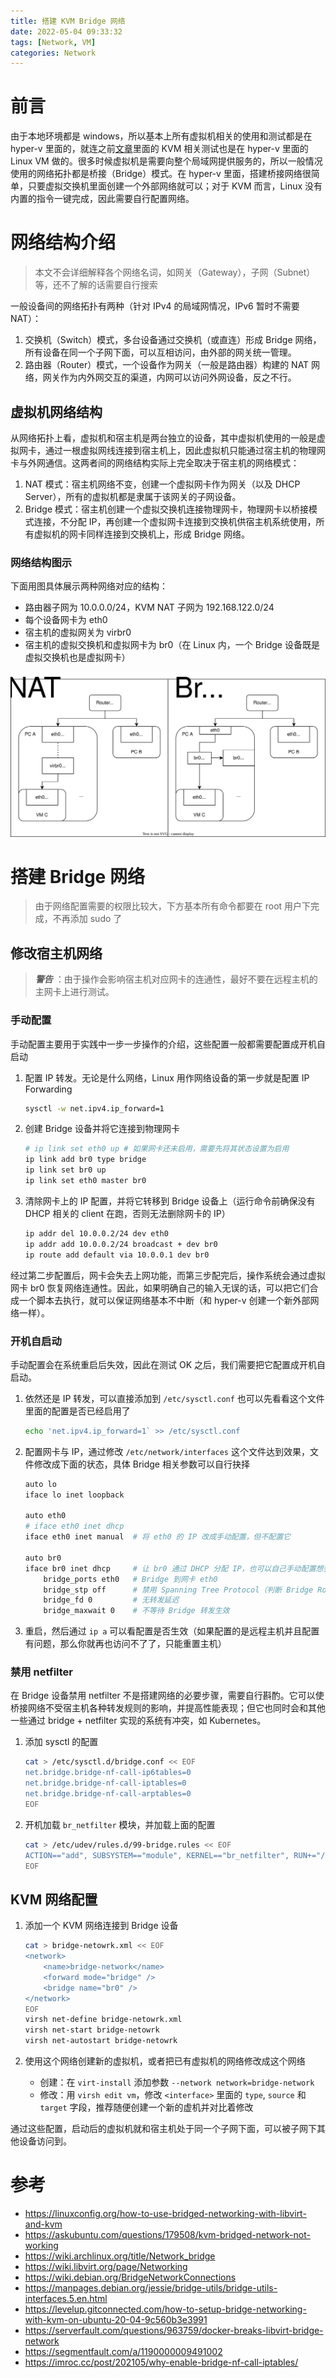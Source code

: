 ```yaml
---
title: 搭建 KVM Bridge 网络
date: 2022-05-04 09:33:32
tags: [Network, VM]
categories: Network
---
```


# 前言

由于本地环境都是 windows，所以基本上所有虚拟机相关的使用和测试都是在 hyper-v 里面的，就连之前[文章](../../../../2021/05/19/2021-05-19-hyperv-kvm-create-vm/)里面的 KVM 相关测试也是在 hyper-v 里面的 Linux VM 做的。很多时候虚拟机是需要向整个局域网提供服务的，所以一般情况使用的网络拓扑都是桥接（Bridge）模式。在 hyper-v 里面，搭建桥接网络很简单，只要虚拟交换机里面创建一个外部网络就可以；对于 KVM 而言，Linux 没有内置的指令一键完成，因此需要自行配置网络。

# 网络结构介绍

> 本文不会详细解释各个网络名词，如网关（Gateway），子网（Subnet）等，还不了解的话需要自行搜索

一般设备间的网络拓扑有两种（针对 IPv4 的局域网情况，IPv6 暂时不需要 NAT）：
1. 交换机（Switch）模式，多台设备通过交换机（或直连）形成 Bridge 网络，所有设备在同一个子网下面，可以互相访问，由外部的网关统一管理。
2. 路由器（Router）模式，一个设备作为网关（一般是路由器）构建的 NAT 网络，网关作为内外网交互的渠道，内网可以访问外网设备，反之不行。

## 虚拟机网络结构

从网络拓扑上看，虚拟机和宿主机是两台独立的设备，其中虚拟机使用的一般是虚拟网卡，通过一根虚拟网线连接到宿主机上，因此虚拟机只能通过宿主机的物理网卡与外网通信。这两者间的网络结构实际上完全取决于宿主机的网络模式：
1. NAT 模式：宿主机网络不变，创建一个虚拟网卡作为网关（以及 DHCP Server），所有的虚拟机都是隶属于该网关的子网设备。
2. Bridge 模式：宿主机创建一个虚拟交换机连接物理网卡，物理网卡以桥接模式连接，不分配 IP，再创建一个虚拟网卡连接到交换机供宿主机系统使用，所有虚拟机的网卡同样连接到交换机上，形成 Bridge 网络。

### 网络结构图示

下面用图具体展示两种网络对应的结构：
* 路由器子网为 10.0.0.0/24，KVM NAT 子网为 192.168.122.0/24
* 每个设备网卡为 eth0
* 宿主机的虚拟网关为 virbr0
* 宿主机的虚拟交换机和虚拟网卡为 br0（在 Linux 内，一个 Bridge 设备既是虚拟交换机也是虚拟网卡）

<img src="/img/OS/VM/vm_network.svg" />

# 搭建 Bridge 网络

> 由于网络配置需要的权限比较大，下方基本所有命令都要在 root 用户下完成，不再添加 sudo 了

## 修改宿主机网络

> **_警告_** ：由于操作会影响宿主机对应网卡的连通性，最好不要在远程主机的主网卡上进行测试。

### 手动配置

手动配置主要用于实践中一步一步操作的介绍，这些配置一般都需要配置成开机自启动

1. 配置 IP 转发。无论是什么网络，Linux 用作网络设备的第一步就是配置 IP Forwarding

    ```bash
    sysctl -w net.ipv4.ip_forward=1
    ```

2. 创建 Bridge 设备并将它连接到物理网卡

    ```bash
    # ip link set eth0 up # 如果网卡还未启用，需要先将其状态设置为启用
    ip link add br0 type bridge
    ip link set br0 up
    ip link set eth0 master br0
    ```

3. 清除网卡上的 IP 配置，并将它转移到 Bridge 设备上（运行命令前确保没有 DHCP 相关的 client 在跑，否则无法删除网卡的 IP）

    ```bash
    ip addr del 10.0.0.2/24 dev eth0
    ip addr add 10.0.0.2/24 broadcast + dev br0
    ip route add default via 10.0.0.1 dev br0
    ```

经过第二步配置后，网卡会失去上网功能，而第三步配完后，操作系统会通过虚拟网卡 br0 恢复网络连通性。因此，如果明确自己的输入无误的话，可以把它们合成一个脚本去执行，就可以保证网络基本不中断（和 hyper-v 创建一个新外部网络一样）。

### 开机自启动

手动配置会在系统重启后失效，因此在测试 OK 之后，我们需要把它配置成开机自启动。

1. 依然还是 IP 转发，可以直接添加到 `/etc/sysctl.conf` 也可以先看看这个文件里面的配置是否已经启用了

    ```bash
    echo 'net.ipv4.ip_forward=1` >> /etc/sysctl.conf
    ```

2. 配置网卡与 IP，通过修改 `/etc/network/interfaces` 这个文件达到效果，文件修改成下面的状态，具体 Bridge 相关参数可以自行抉择

    ```bash
    auto lo
    iface lo inet loopback

    auto eth0
    # iface eth0 inet dhcp
    iface eth0 inet manual  # 将 eth0 的 IP 改成手动配置，但不配置它

    auto br0
    iface br0 inet dhcp     # 让 br0 通过 DHCP 分配 IP，也可以自己手动配置想要的 IP
        bridge_ports eth0   # Bridge 到网卡 eth0
        bridge_stp off      # 禁用 Spanning Tree Protocol（判断 Bridge Routing 成环）
        bridge_fd 0         # 无转发延迟
        bridge_maxwait 0    # 不等待 Bridge 转发生效
    ```

3. 重启，然后通过 `ip a` 可以看配置是否生效（如果配置的是远程主机并且配置有问题，那么你就再也访问不了了，只能重置主机）

### 禁用 netfilter

在 Bridge 设备禁用 netfilter 不是搭建网络的必要步骤，需要自行斟酌。它可以使桥接网络不受宿主机各种转发规则的影响，并提高性能表现；但它也同时会和其他一些通过 bridge + netfilter 实现的系统有冲突，如 Kubernetes。

1. 添加 sysctl 的配置

    ```bash
    cat > /etc/sysctl.d/bridge.conf << EOF
    net.bridge.bridge-nf-call-ip6tables=0
    net.bridge.bridge-nf-call-iptables=0
    net.bridge.bridge-nf-call-arptables=0
    EOF
    ```

2. 开机加载 `br_netfilter` 模块，并加载上面的配置

    ```bash
    cat > /etc/udev/rules.d/99-bridge.rules << EOF
    ACTION=="add", SUBSYSTEM=="module", KERNEL=="br_netfilter", RUN+="/sbin/sysctl -p /etc/sysctl.d/bridge.conf"
    EOF
    ```

## KVM 网络配置

1. 添加一个 KVM 网络连接到 Bridge 设备

    ```bash
    cat > bridge-netowrk.xml << EOF
    <network>
        <name>bridge-network</name>
        <forward mode="bridge" />
        <bridge name="br0" />
    </network>
    EOF
    virsh net-define bridge-netowrk.xml
    virsh net-start bridge-netowrk
    virsh net-autostart bridge-netowrk
    ```

2. 使用这个网络创建新的虚拟机，或者把已有虚拟机的网络修改成这个网络
    * 创建：在 `virt-install` 添加参数 `--network network=bridge-network`
    * 修改：用 `virsh edit vm`，修改 `<interface>` 里面的 `type`, `source` 和 `target` 字段，推荐随便创建一个新的虚机并对比着修改

通过这些配置，启动后的虚拟机就和宿主机处于同一个子网下面，可以被子网下其他设备访问到。

# 参考

* https://linuxconfig.org/how-to-use-bridged-networking-with-libvirt-and-kvm
* https://askubuntu.com/questions/179508/kvm-bridged-network-not-working
* https://wiki.archlinux.org/title/Network_bridge
* https://wiki.libvirt.org/page/Networking
* https://wiki.debian.org/BridgeNetworkConnections
* https://manpages.debian.org/jessie/bridge-utils/bridge-utils-interfaces.5.en.html
* https://levelup.gitconnected.com/how-to-setup-bridge-networking-with-kvm-on-ubuntu-20-04-9c560b3e3991
* https://serverfault.com/questions/963759/docker-breaks-libvirt-bridge-network
* https://segmentfault.com/a/1190000009491002
* https://imroc.cc/post/202105/why-enable-bridge-nf-call-iptables/
